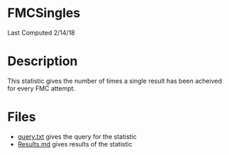 # **FMCSingles**
Last Computed 2/14/18 

# Description
This statistic gives the number of times a single result has been acheived for every FMC attempt.

# Files
 - [query.txt](https://github.com/Jambrose777/JacobAmbroseWCAStatistics/blob/master/JacobAmbroseWCAStatistics/query.txt) gives the query for the statistic
 - [Results.md](https://github.com/Jambrose777/JacobAmbroseWCAStatistics/blob/master/JacobAmbroseWCAStatistics/Results.md) gives results of the statistic
